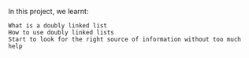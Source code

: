 In this project, we learnt:

    What is a doubly linked list
    How to use doubly linked lists
    Start to look for the right source of information without too much help

